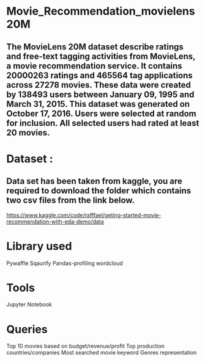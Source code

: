 # Movie_Recommendation_movielens20M
## The MovieLens 20M dataset describe ratings and free-text tagging activities from MovieLens, a movie recommendation service. It contains 20000263 ratings and 465564 tag applications across 27278 movies. These data were created by 138493 users between January 09, 1995 and March 31, 2015. This dataset was generated on October 17, 2016. Users were selected at random for inclusion. All selected users had rated at least 20 movies.

# Dataset :
## Data set has been taken from kaggle, you are required to download the folder which contains two csv files from the link below.
https://www.kaggle.com/code/rafffael/geting-started-movie-recommendation-with-eda-demo/data

# Library used
Pywaffle
Sqaurify
Pandas-profiling
wordcloud

# Tools 
Jupyter Notebook

# Queries
Top 10 movies based on budget/revenue/profit
Top production countries/companies
Most searched movie keyword
Genres representation





